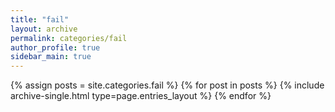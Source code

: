 ```yaml
---
title: "fail"
layout: archive
permalink: categories/fail
author_profile: true
sidebar_main: true
---
```


{% assign posts = site.categories.fail %}
{% for post in posts %} {% include archive-single.html type=page.entries_layout %} {% endfor %}
